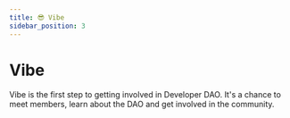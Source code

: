 ```yaml
---
title: 😎 Vibe
sidebar_position: 3
---
```


# Vibe

Vibe is the first step to getting involved in Developer DAO. It's a chance to meet members, learn about the DAO and get involved in the community.

